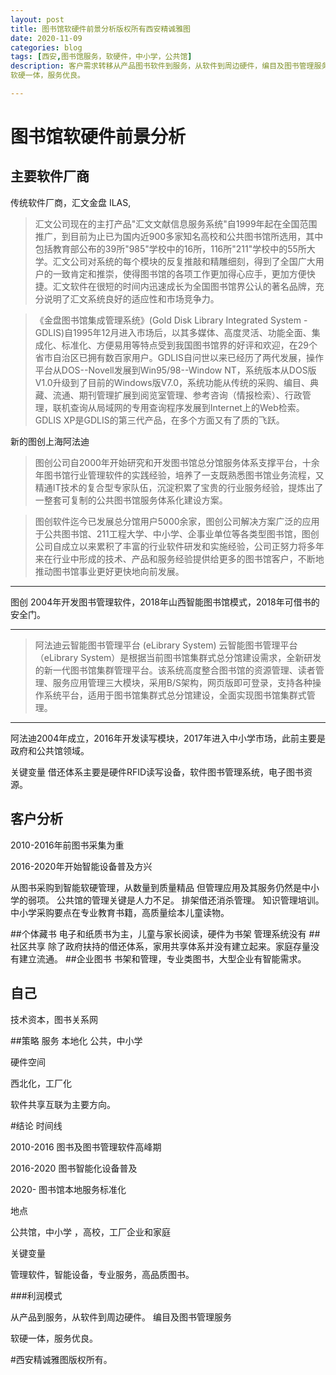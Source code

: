 ```yaml
---
layout: post
title: 图书馆软硬件前景分析版权所有西安精诚雅图
date: 2020-11-09
categories: blog
tags: [西安,图书馆服务，软硬件，中小学，公共馆]
description: 客户需求转移从产品图书软件到服务，从软件到周边硬件，编目及图书管理服务，
软硬一体，服务优良。

---
```

# 图书馆软硬件前景分析

## 主要软件厂商

传统软件厂商，汇文金盘	ILAS,

> 汇文公司现在的主打产品"汇文文献信息服务系统"自1999年起在全国范围推广，到目前为止已为国内近900多家知名高校和公共图书馆所选用，其中包括教育部公布的39所"985"学校中的16所，116所"211"学校中的55所大学。汇文公司对系统的每个模块的反复推敲和精雕细刻，得到了全国广大用户的一致肯定和推崇，使得图书馆的各项工作更加得心应手，更加方便快捷。汇文软件在很短的时间内迅速成长为全国图书馆界公认的著名品牌，充分说明了汇文系统良好的适应性和市场竞争力。



>《金盘图书馆集成管理系统》(Gold Disk Library Integrated System - GDLIS)自1995年12月进入市场后，以其多媒体、高度灵活、功能全面、集成化、标准化、方便易用等特点受到我国图书馆界的好评和欢迎，在29个省市自治区已拥有数百家用户。GDLIS自问世以来已经历了两代发展，操作平台从DOS--Novell发展到Win95/98--Window NT，系统版本从DOS版V1.0升级到了目前的Windows版V7.0，系统功能从传统的采购、编目、典藏、流通、期刊管理扩展到阅览室管理、参考咨询（情报检索）、行政管理，联机查询从局域网的专用查询程序发展到Internet上的Web检索。GDLIS XP是GDLIS的第三代产品，在多个方面又有了质的飞跃。




新的图创上海阿法迪

>图创公司自2000年开始研究和开发图书馆总分馆服务体系支撑平台，十余年图书馆行业管理软件的实践经验，培养了一支既熟悉图书馆业务流程，又精通IT技术的复合型专家队伍，沉淀积累了宝贵的行业服务经验，提炼出了一整套可复制的公共图书馆服务体系化建设方案。

>图创软件迄今已发展总分馆用户5000余家，图创公司解决方案广泛的应用于公共图书馆、211工程大学、中小学、企事业单位等各类型图书馆，图创公司自成立以来累积了丰富的行业软件研发和实施经验，公司正努力将多年来在行业中形成的技术、产品和服务经验提供给更多的图书馆客户，不断地推动图书馆事业更好更快地向前发展。

---
图创 2004年开发图书管理软件，2018年山西智能图书馆模式，2018年可借书的安全门。





---
>阿法迪云智能图书管理平台 (eLibrary System)
云智能图书管理平台（eLibrary System）是根据当前图书馆集群式总分馆建设需求，全新研发的新一代图书馆集群管理平台。该系统高度整合图书馆的资源管理、读者管理、服务应用管理三大模块，采用B/S架构，网页版即可登录，支持各种操作系统平台，适用于图书馆集群式总分馆建设，全面实现图书馆集群式管理。


---
阿法迪2004年成立，2016年开发读写模块，2017年进入中小学市场，此前主要是政府和公共馆领域。

关键变量 借还体系主要是硬件RFID读写设备，软件图书管理系统，电子图书资源。

## 客户分析

2010-2016年前图书采集为重

2016-2020年开始智能设备普及方兴

从图书采购到智能软硬管理，从数量到质量精品
但管理应用及其服务仍然是中小学的弱项。
公共馆的管理关键是人力不足。
排架借还消杀管理。
知识管理培训。
中小学采购要点在专业教育书籍，高质量绘本儿童读物。

##个体藏书
电子和纸质书为主，儿童与家长阅读，硬件为书架
管理系统没有
##社区共享
除了政府扶持的借还体系，家用共享体系并没有建立起来。家庭存量没有建立流通。
##企业图书
书架和管理，专业类图书，大型企业有智能需求。

## 自己
技术资本，图书关系网

##策略
服务
本地化
 公共，中小学

硬件空间

西北化，工厂化

软件共享互联为主要方向。


#结论
时间线

2010-2016 图书及图书管理软件高峰期

2016-2020 图书智能化设备普及

2020-  图书馆本地服务标准化

地点 

公共馆，中小学 ，高校，工厂企业和家庭

关键变量

管理软件，智能设备，专业服务，高品质图书。


###利润模式

从产品到服务，从软件到周边硬件。
编目及图书管理服务

软硬一体，服务优良。

#西安精诚雅图版权所有。